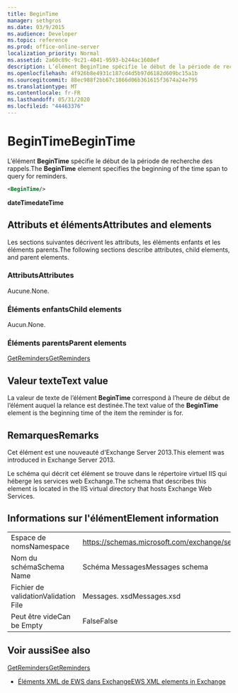 ```yaml
---
title: BeginTime
manager: sethgros
ms.date: 03/9/2015
ms.audience: Developer
ms.topic: reference
ms.prod: office-online-server
localization_priority: Normal
ms.assetid: 2a60c89c-9c21-4041-9593-b244ac1608ef
description: L’élément BeginTime spécifie le début de la période de recherche des rappels.
ms.openlocfilehash: 4f926b8e4931c187cd4d5b97d6182d609bc15a1b
ms.sourcegitcommit: 88ec988f2bb67c1866d06b361615f3674a24e795
ms.translationtype: MT
ms.contentlocale: fr-FR
ms.lasthandoff: 05/31/2020
ms.locfileid: "44463376"
---
```

# <a name="begintime"></a><span data-ttu-id="576e3-103">BeginTime</span><span class="sxs-lookup"><span data-stu-id="576e3-103">BeginTime</span></span>

<span data-ttu-id="576e3-104">L’élément **BeginTime** spécifie le début de la période de recherche des rappels.</span><span class="sxs-lookup"><span data-stu-id="576e3-104">The **BeginTime** element specifies the beginning of the time span to query for reminders.</span></span> 
  
```XML
<BeginTime/>
```

 <span data-ttu-id="576e3-105">**dateTime**</span><span class="sxs-lookup"><span data-stu-id="576e3-105">**dateTime**</span></span>
## <a name="attributes-and-elements"></a><span data-ttu-id="576e3-106">Attributs et éléments</span><span class="sxs-lookup"><span data-stu-id="576e3-106">Attributes and elements</span></span>

<span data-ttu-id="576e3-107">Les sections suivantes décrivent les attributs, les éléments enfants et les éléments parents.</span><span class="sxs-lookup"><span data-stu-id="576e3-107">The following sections describe attributes, child elements, and parent elements.</span></span>
  
### <a name="attributes"></a><span data-ttu-id="576e3-108">Attributs</span><span class="sxs-lookup"><span data-stu-id="576e3-108">Attributes</span></span>

<span data-ttu-id="576e3-109">Aucune.</span><span class="sxs-lookup"><span data-stu-id="576e3-109">None.</span></span>
  
### <a name="child-elements"></a><span data-ttu-id="576e3-110">Éléments enfants</span><span class="sxs-lookup"><span data-stu-id="576e3-110">Child elements</span></span>

<span data-ttu-id="576e3-111">Aucun.</span><span class="sxs-lookup"><span data-stu-id="576e3-111">None.</span></span>
  
### <a name="parent-elements"></a><span data-ttu-id="576e3-112">Éléments parents</span><span class="sxs-lookup"><span data-stu-id="576e3-112">Parent elements</span></span>

[<span data-ttu-id="576e3-113">GetReminders</span><span class="sxs-lookup"><span data-stu-id="576e3-113">GetReminders</span></span>](getreminders.md)
  
## <a name="text-value"></a><span data-ttu-id="576e3-114">Valeur texte</span><span class="sxs-lookup"><span data-stu-id="576e3-114">Text value</span></span>

<span data-ttu-id="576e3-115">La valeur de texte de l’élément **BeginTime** correspond à l’heure de début de l’élément auquel la relance est destinée.</span><span class="sxs-lookup"><span data-stu-id="576e3-115">The text value of the **BeginTime** element is the beginning time of the item the reminder is for.</span></span> 
  
## <a name="remarks"></a><span data-ttu-id="576e3-116">Remarques</span><span class="sxs-lookup"><span data-stu-id="576e3-116">Remarks</span></span>

<span data-ttu-id="576e3-117">Cet élément est une nouveauté d'Exchange Server 2013.</span><span class="sxs-lookup"><span data-stu-id="576e3-117">This element was introduced in Exchange Server 2013.</span></span>
  
<span data-ttu-id="576e3-118">Le schéma qui décrit cet élément se trouve dans le répertoire virtuel IIS qui héberge les services web Exchange.</span><span class="sxs-lookup"><span data-stu-id="576e3-118">The schema that describes this element is located in the IIS virtual directory that hosts Exchange Web Services.</span></span>
  
## <a name="element-information"></a><span data-ttu-id="576e3-119">Informations sur l'élément</span><span class="sxs-lookup"><span data-stu-id="576e3-119">Element information</span></span>

|||
|:-----|:-----|
|<span data-ttu-id="576e3-120">Espace de noms</span><span class="sxs-lookup"><span data-stu-id="576e3-120">Namespace</span></span>  <br/> |https://schemas.microsoft.com/exchange/services/2006/messages  <br/> |
|<span data-ttu-id="576e3-121">Nom du schéma</span><span class="sxs-lookup"><span data-stu-id="576e3-121">Schema Name</span></span>  <br/> |<span data-ttu-id="576e3-122">Schéma Messages</span><span class="sxs-lookup"><span data-stu-id="576e3-122">Messages schema</span></span>  <br/> |
|<span data-ttu-id="576e3-123">Fichier de validation</span><span class="sxs-lookup"><span data-stu-id="576e3-123">Validation File</span></span>  <br/> |<span data-ttu-id="576e3-124">Messages. xsd</span><span class="sxs-lookup"><span data-stu-id="576e3-124">Messages.xsd</span></span>  <br/> |
|<span data-ttu-id="576e3-125">Peut être vide</span><span class="sxs-lookup"><span data-stu-id="576e3-125">Can be Empty</span></span>  <br/> |<span data-ttu-id="576e3-126">False</span><span class="sxs-lookup"><span data-stu-id="576e3-126">False</span></span>  <br/> |
   
## <a name="see-also"></a><span data-ttu-id="576e3-127">Voir aussi</span><span class="sxs-lookup"><span data-stu-id="576e3-127">See also</span></span>



[<span data-ttu-id="576e3-128">GetReminders</span><span class="sxs-lookup"><span data-stu-id="576e3-128">GetReminders</span></span>](getreminders.md)


- [<span data-ttu-id="576e3-129">Éléments XML de EWS dans Exchange</span><span class="sxs-lookup"><span data-stu-id="576e3-129">EWS XML elements in Exchange</span></span>](ews-xml-elements-in-exchange.md)

